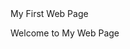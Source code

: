 <html>
  <head> 
    <titile>My First Web Page </title>
  </head>
  
  <body>
    <p>Welcome to My Web Page</p>
  </body>
  
</html>
